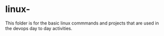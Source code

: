 # linux-

This folder is for the basic linux commmands and projects that are used in the devops day to day activities.
